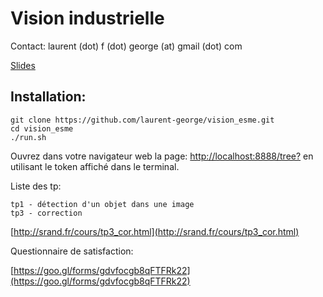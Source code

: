 # Vision industrielle

Contact: laurent (dot) f (dot) george (at) gmail (dot) com

[Slides](https://docs.google.com/presentation/d/17iv5m1SQ2FAT3V9iXPp6bFCdkRpRrzDLv_i-aScamiI/edit?usp=sharing)


Installation:
----------------

    git clone https://github.com/laurent-george/vision_esme.git
    cd vision_esme
    ./run.sh


Ouvrez dans votre navigateur web la page: [http://localhost:8888/tree?](http://localhost:8888/tree?) en utilisant le token affiché dans le terminal.

Liste des tp:

    tp1 - détection d'un objet dans une image
    tp3 - correction
[http://srand.fr/cours/tp3_cor.html](http://srand.fr/cours/tp3_cor.html)

Questionnaire de satisfaction:

  [https://goo.gl/forms/gdvfocgb8qFTFRk22](https://goo.gl/forms/gdvfocgb8qFTFRk22)

